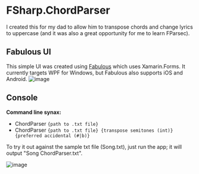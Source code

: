 # FSharp.ChordParser

I created this for my dad to allow him to transpose chords and change lyrics to uppercase (and it was also a great opportunity for me to learn FParsec).

## Fabulous UI
This simple UI was created using [Fabulous](https://fsprojects.github.io/Fabulous/) which uses Xamarin.Forms. It currently targets WPF for Windows, but Fabulous also supports iOS and Android.
![image](https://user-images.githubusercontent.com/1030435/144350640-2917ffd6-0341-4c59-8ce0-ec11bee3f9ac.png)

## Console
**Command line synax:**
- ChordParser `{path to .txt file}`
- ChordParser `{path to .txt file} {transpose semitones (int)} {preferred accidental (#|b)}`

To try it out against the sample txt file (Song.txt), just run the app; it will output "Song ChordParser.txt". 

![image](https://user-images.githubusercontent.com/1030435/140804949-24957862-9ab6-41f4-bd22-8cdc51356d03.png)
